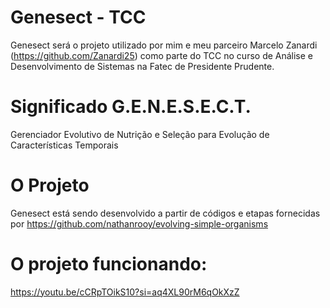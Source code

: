 # Genesect - TCC
Genesect será o projeto utilizado por mim e meu parceiro Marcelo Zanardi (https://github.com/Zanardi25) como parte do TCC no curso de Análise e Desenvolvimento de Sistemas na Fatec de Presidente Prudente.

# Significado G.E.N.E.S.E.C.T.
Gerenciador Evolutivo de Nutrição e Seleção para Evolução de Características Temporais

# O Projeto
Genesect está sendo desenvolvido a partir de códigos e etapas fornecidas por https://github.com/nathanrooy/evolving-simple-organisms

# O projeto funcionando:
https://youtu.be/cCRpTOikS10?si=aq4XL90rM6qOkXzZ
